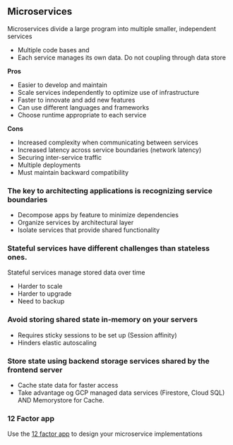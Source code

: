  ## Microservices
 Microservices divide a large program into multiple smaller, independent services
  
  - Multiple code bases and 
  - Each service manages its own data. Do not coupling through data store

**Pros**
- Easier to develop and maintain
- Scale services independently to optimize use of infrastructure
- Faster to innovate and add new features
- Can use different languages and frameworks
- Choose runtime appropriate to each service

**Cons**
- Increased complexity when communicating between services
- Increased latency across service boundaries (network latency)
- Securing inter-service traffic
- Multiple deployments
- Must maintain backward compatibility

### The key to architecting applications is recognizing service boundaries
- Decompose apps by feature to minimize dependencies
- Organize services by architectural layer
- Isolate services that provide shared functionality

### Stateful services have different challenges than stateless ones.

Stateful services manage stored data over time
- Harder to scale
- Harder to upgrade
- Need to backup

### Avoid storing shared state in-memory on your servers
- Requires sticky sessions to be set up (Session affinity)
- Hinders elastic autoscaling

### Store state using backend storage services shared by the frontend server
- Cache state data for faster access
- Take advantage og GCP managed data services (Firestore, Cloud SQL) AND Memorystore for Cache.

### 12 Factor app
Use the [12 factor app](https://12factor.net) to design your microservice implementations
